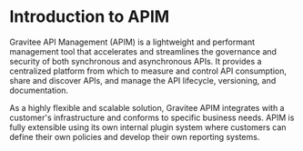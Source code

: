# Introduction to APIM



Gravitee API Management (APIM) is a lightweight and performant management tool that accelerates and streamlines the governance and security of both synchronous and asynchronous APIs. It provides a centralized platform from which to measure and control API consumption, share and discover APIs, and manage the API lifecycle, versioning, and documentation.

As a highly flexible and scalable solution, Gravitee APIM integrates with a customer's infrastructure and conforms to specific business needs. APIM is fully extensible using its own internal plugin system where customers can define their own policies and develop their own reporting systems.

